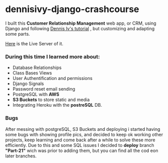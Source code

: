 # dennisivy-django-crashcourse    

I built this **Customer Relationship Management** web app, or CRM, using Django and following [Dennis Iv's tutorial](https://github.com/divanov11/crash-course-CRM) , but customizing and adapting some parts.   

[Here](https://crm1app.herokuapp.com/) is the Live Server of it.

      
          
### During this time I learned more about:   
      

* Database Relationships
* Class Bases Views
* User Authentification and permissions
* Django Signals
* Password reset email sending
* PostgreSQL with **AWS**
* **S3 Buckets** to store static and media
* Integrating Heroku with the **postreSQL** DB.

 ### Bugs
 After messing with postgreSQL, S3 Buckets and deploying i started having some bugs with showing profile pics, and decided to keep ok working other projects, keep learning and come back after a while to solve these more efficiently.
 Due to this and some SQL issues I decided to **deploy** branch **"Part-21"** wich was prior to adding them, but you can find all the cod eon later branches.
